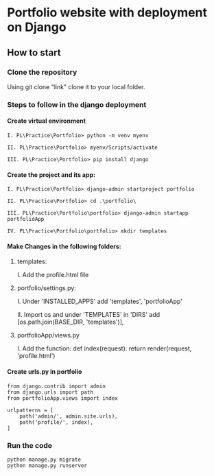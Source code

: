 # Portfolio website with deployment on Django

## How to start

### Clone the repository

Using git clone "link" clone it to your local folder.

### Steps to follow in the django deployment

#### Create virtual environment

    I. PL\Practice\Portfolio> python -m venv myenv

    II. PL\Practice\Portfolio> myenv/Scripts/activate

    III. PL\Practice\Portfolio> pip install django

#### Create the project and its app:

    I. PL\Practice\Portfolio> django-admin startproject portfolio

    II. PL\Practice\Portfolio> cd .\portfolio\

    III. PL\Practice\Portfolio\portfolio> django-admin startapp portfolioApp

    IV. PL\Practice\Portfolio\portfolio> mkdir templates

#### Make Changes in the following folders:

1. templates:

   I. Add the profile.html file

2. portfolio/settings.py:

   I. Under 'INSTALLED_APPS' add 'templates', 'portfolioApp'

   II. Import os and under 'TEMPLATES' in 'DIRS' add [os.path.join(BASE_DIR, 'templates')],

3. portfolioApp/views.py

   I. Add the function:
   def index(request):
   return render(request, 'profile.html')

#### Create urls.py in portfolio

    from django.contrib import admin
    from django.urls import path
    from portfolioApp.views import index

    urlpatterns = [
        path('admin/', admin.site.urls),
        path('profile/', index),
    ]

### Run the code

    python manage.py migrate
    python manage.py runserver
